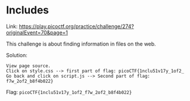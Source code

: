 # Includes

Link: https://play.picoctf.org/practice/challenge/274?originalEvent=70&page=1

This challenge is about finding information in files on the web.

Solution:
```
View page source.
Click on style.css --> first part of flag: picoCTF{1nclu51v17y_1of2_
Go back and click on script.js --> Second part of flag: f7w_2of2_b8f4b022}
```

Flag: `picoCTF{1nclu51v17y_1of2_f7w_2of2_b8f4b022}`
